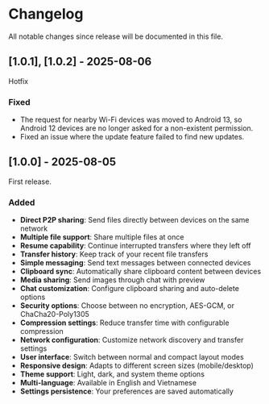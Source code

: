 # Changelog

All notable changes since release will be documented in this file.

## [1.0.1], [1.0.2] - 2025-08-06

Hotfix

### Fixed
- The request for nearby Wi-Fi devices was moved to Android 13, so Android 12 devices are no longer asked for a non-existent permission.
- Fixed an issue where the update feature failed to find new updates.

## [1.0.0] - 2025-08-05

First release.

### Added
- **Direct P2P sharing**: Send files directly between devices on the same network
- **Multiple file support**: Share multiple files at once
- **Resume capability**: Continue interrupted transfers where they left off
- **Transfer history**: Keep track of your recent file transfers
- **Simple messaging**: Send text messages between connected devices
- **Clipboard sync**: Automatically share clipboard content between devices
- **Media sharing**: Send images through chat with preview
- **Chat customization**: Configure clipboard sharing and auto-delete options
- **Security options**: Choose between no encryption, AES-GCM, or ChaCha20-Poly1305
- **Compression settings**: Reduce transfer time with configurable compression
- **Network configuration**: Customize network discovery and transfer settings
- **User interface**: Switch between normal and compact layout modes
- **Responsive design**: Adapts to different screen sizes (mobile/desktop)
- **Theme support**: Light, dark, and system theme options
- **Multi-language**: Available in English and Vietnamese
- **Settings persistence**: Your preferences are saved automatically